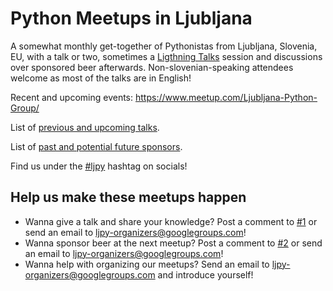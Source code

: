 # Python Meetups in Ljubljana

A somewhat monthly get-together of Pythonistas from Ljubljana, Slovenia, EU, with a talk or two, sometimes a [Ligthning Talks](https://en.wikipedia.org/wiki/Lightning_talk) session and discussions over sponsored beer afterwards. Non-slovenian-speaking attendees welcome as most of the talks are in English!

Recent and upcoming events: https://www.meetup.com/Ljubljana-Python-Group/

List of [previous and upcoming talks](https://github.com/ljpy/meetups/issues/1).

List of [past and potential future sponsors](https://github.com/ljpy/meetups/issues/2).

Find us under the [#ljpy](https://twitter.com/search?q=%23ljpy) hashtag on socials!

## Help us make these meetups happen

* Wanna give a talk and share your knowledge? Post a comment to [#1](https://github.com/ljpy/meetups/issues/1) or send an email to ljpy-organizers@googlegroups.com!
* Wanna sponsor beer at the next meetup? Post a comment to [#2](https://github.com/ljpy/meetups/issues/2) or send an email to ljpy-organizers@googlegroups.com!
* Wanna help with organizing our meetups? Send an email to ljpy-organizers@googlegroups.com and introduce yourself!
